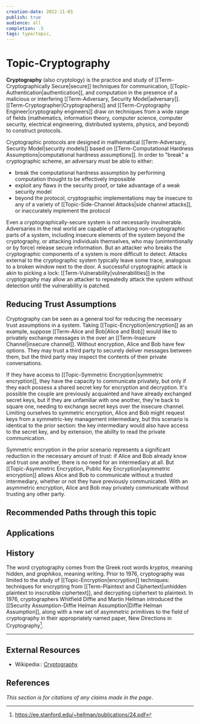 ```yaml
---
creation-date: 2022-11-03
publish: true
audience: all
completion: .5
tags: type/topic,
---
```

# Topic-Cryptography
**Cryptography** (also cryptology) is the practice and study of [[Term-Cryptographically Secure|secure]] techniques for communication, [[Topic-Authentication|authentication]], and computation in the presence of a malicious or interfering [[Term-Adversary, Security Model|adversary]]. [[Term-Cryptographer|Cryptographers]] and [[Term-Cryptography Engineer|cryptography engineers]] draw on techniques from a wide range of fields (mathematics, information theory, computer science, computer security, electrical engineering, distributed systems, physics, and beyond) to construct protocols.

Cryptographic protocols are designed in mathematical [[Term-Adversary, Security Model|security models]] based on [[Term-Computational Hardness Assumptions|computational hardness assumptions]]. In order to "break" a cryptographic scheme, an adversary must be able to either:
- break the computational hardness assumption by performing computation thought to be effectively impossible
- exploit any flaws in the security proof, or take advantage of a weak security model
- beyond the protocol, cryptographic implementations may be insecure to any of a variety of [[Topic-Side-Channel Attacks|side channel attacks]], or inaccurately implement the protocol

Even a cryptographically-secure system is not necessarily invulnerable. Adversaries in the real world are capable of attacking non-cryptographic parts of a system, including insecure elements of the system beyond the cryptography, or attacking individuals themselves, who may (unintentionally or by force) release secure information. But an attacker who breaks the cryptographic components of a system is more difficult to detect. Attacks external to the cryptographic system typically leave some trace, analogous to a broken window next to the door. A successful cryptographic attack is akin to picking a lock: [[Term-Vulnerability|vulnerabilities]] in the cryptography may allow an attacker to repeatedly attack the system without detection until the vulnerability is patched.

## Reducing Trust Assumptions
Cryptography can be seen as a general tool for reducing the necessary trust assumptions in a system. Taking [[Topic-Encryption|encryption]] as an example, suppose [[Term-Alice and Bob|Alice and Bob]] would like to privately exchange messages in the over an [[Term-Insecure Channel|insecure channel]]. Without encryption, Alice and Bob have few options. They may trust a third party to securely deliver messages between them, but the third party may inspect the contents of their private conversations.

If they have access to [[Topic-Symmetric Encryption|symmetric encryption]], they have the capacity to communicate privately, but only if they each possess a shared secret key for encryption and decryption. It's possible the couple are previously acquainted and have already exchanged secret keys, but if they are unfamiliar with one another, they're back to square one, needing to exchange secret keys over the insecure channel. Limiting ourselves to symmetric encryption, Alice and Bob might request keys from a symmetric-key management intermediary, but this scenario is identical to the prior section: the key intermediary would also have access to the secret key, and by extension, the ability to read the private communication.

Symmetric encryption in the prior scenario represents a significant reduction in the necessary amount of trust: if Alice and Bob already know and trust one another, there is no need for an intermediary at all. But [[Topic-Asymmetric Encryption, Public Key Encryption|asymmetric encryption]] allows Alice and Bob to communicate without a trusted intermediary, whether or not they have previously communicated. With an asymmetric encryption, Alice and Bob may privately communicate without trusting any other party.

## Recommended Paths through this topic

## Applications

## History
The word cryptography comes from the Greek root words *kryptos*, meaning hidden, and *graphikos*, meaning writing. Prior to 1976, cryptography was limited to the study of [[Topic-Encryption|encryption]] techniques: techniques for encrypting from [[Term-Plaintext and Ciphertext|unhidden plaintext to inscrutible ciphertext]], and decrypting ciphertext to plaintext. In 1976, cryptographers Whitfield Diffie and Martin Hellman introduced the [[Security Assumption-Diffie Helman Assumption|Diffie Helman Assumption]], along with a new set of asymmetric primitives to the field of cryptography in their appropriately named paper, New Directions in Cryptography[^1].

---
## External Resources
- Wikipedia:: [Cryptography](https://en.wikipedia.org/wiki/Cryptography)

## References
*This section is for citations of any claims made in the page*.

[^1]: https://ee.stanford.edu/~hellman/publications/24.pdf